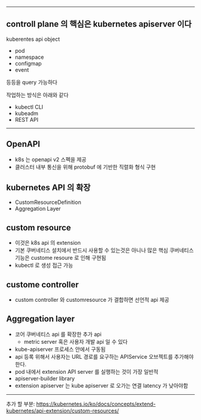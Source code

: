 


---
**controll plane 의 핵심은 kubernetes apiserver 이다**
---

kuberentes api object
- pod
- namespace
- configmap
- event

등등을 query 가능하다


작업하는 방식은  아래와 같다
- kubectl CLI
- kubeadm
- REST API

---

## OpenAPI

- k8s 는 openapi v2 스펙을 제공
- 클러스터 내부 통신을 위해 protobuf 에 기반한 직렬화 형식 구현


## kubernetes API 의 확장

- CustomResourceDefinition
- Aggregation Layer

## custom resource
- 이것은 k8s api 의 extension
- 기본 쿠버네티스 설치에서 반드시 사용할 수 있는것은 아니나 많은 핵심 쿠버네티스 기능은 custome resoure 로 인해 구현됨
- kubectl 로 생성 접근 가능

## custome controller
- custom controller 와 customresource 가 결합하면 선언적 api 제공


## Aggregation layer
- 코어 쿠버네티스 api 를 확장한 추가 api 
  - metric server 혹은 사용자 개발 api 일 수 있다
- kube-apiserver 프로세스 안에서 구동됨
- api 등록 위해서 사용자는 URL 경로를 요구하는 APIService 오브젝트를 추가해야 한다.
- pod 내에서 extension API server 를 실행하는 것이 가장 일반적
- apiserver-builder library
- extension apiserver 는 kube apiserver 로 오가는 연결 latency 가 낮아야함

---

추가 할 부분:
https://kubernetes.io/ko/docs/concepts/extend-kubernetes/api-extension/custom-resources/